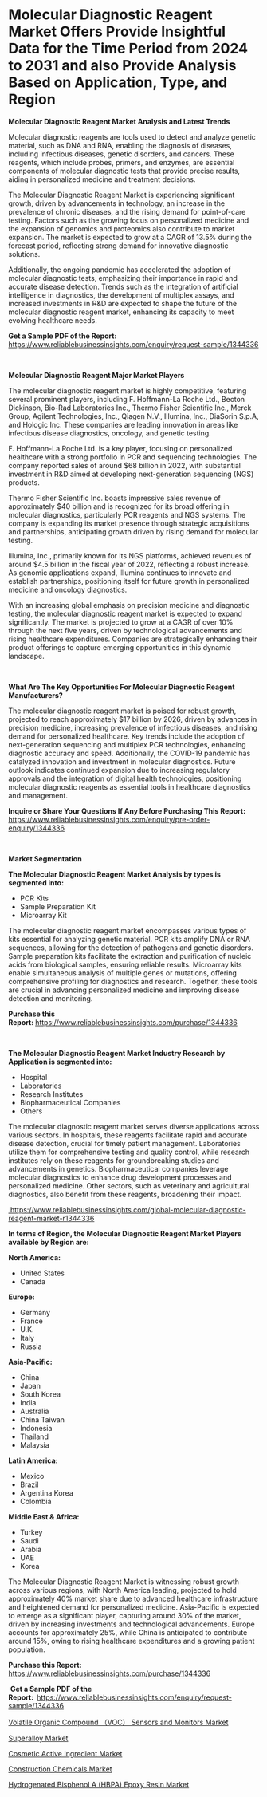 <p><h1>Molecular Diagnostic Reagent Market Offers Provide Insightful Data for the Time Period from 2024 to 2031 and also Provide Analysis Based on Application, Type, and Region</h1></p><p><strong>Molecular Diagnostic Reagent Market Analysis and Latest Trends</strong></p>
<p><p>Molecular diagnostic reagents are tools used to detect and analyze genetic material, such as DNA and RNA, enabling the diagnosis of diseases, including infectious diseases, genetic disorders, and cancers. These reagents, which include probes, primers, and enzymes, are essential components of molecular diagnostic tests that provide precise results, aiding in personalized medicine and treatment decisions.</p><p>The Molecular Diagnostic Reagent Market is experiencing significant growth, driven by advancements in technology, an increase in the prevalence of chronic diseases, and the rising demand for point-of-care testing. Factors such as the growing focus on personalized medicine and the expansion of genomics and proteomics also contribute to market expansion. The market is expected to grow at a CAGR of 13.5% during the forecast period, reflecting strong demand for innovative diagnostic solutions.</p><p>Additionally, the ongoing pandemic has accelerated the adoption of molecular diagnostic tests, emphasizing their importance in rapid and accurate disease detection. Trends such as the integration of artificial intelligence in diagnostics, the development of multiplex assays, and increased investments in R&D are expected to shape the future of the molecular diagnostic reagent market, enhancing its capacity to meet evolving healthcare needs.</p></p>
<p><strong>Get a Sample PDF of the Report:&nbsp;</strong> <a href="https://www.reliablebusinessinsights.com/enquiry/request-sample/1344336?utm_campaign=60&utm_medium=2&utm_source=Github&utm_content=ia&utm_term=11122024&utm_id=molecular-diagnostic-reagent">https://www.reliablebusinessinsights.com/enquiry/request-sample/1344336</a></p>
<p>&nbsp;</p>
<p><strong>Molecular Diagnostic Reagent Major Market Players</strong></p>
<p><p>The molecular diagnostic reagent market is highly competitive, featuring several prominent players, including F. Hoffmann-La Roche Ltd., Becton Dickinson, Bio-Rad Laboratories Inc., Thermo Fisher Scientific Inc., Merck Group, Agilent Technologies, Inc., Qiagen N.V., Illumina, Inc., DiaSorin S.p.A, and Hologic Inc. These companies are leading innovation in areas like infectious disease diagnostics, oncology, and genetic testing.</p><p>F. Hoffmann-La Roche Ltd. is a key player, focusing on personalized healthcare with a strong portfolio in PCR and sequencing technologies. The company reported sales of around $68 billion in 2022, with substantial investment in R&D aimed at developing next-generation sequencing (NGS) products.</p><p>Thermo Fisher Scientific Inc. boasts impressive sales revenue of approximately $40 billion and is recognized for its broad offering in molecular diagnostics, particularly PCR reagents and NGS systems. The company is expanding its market presence through strategic acquisitions and partnerships, anticipating growth driven by rising demand for molecular testing.</p><p>Illumina, Inc., primarily known for its NGS platforms, achieved revenues of around $4.5 billion in the fiscal year of 2022, reflecting a robust increase. As genomic applications expand, Illumina continues to innovate and establish partnerships, positioning itself for future growth in personalized medicine and oncology diagnostics.</p><p>With an increasing global emphasis on precision medicine and diagnostic testing, the molecular diagnostic reagent market is expected to expand significantly. The market is projected to grow at a CAGR of over 10% through the next five years, driven by technological advancements and rising healthcare expenditures. Companies are strategically enhancing their product offerings to capture emerging opportunities in this dynamic landscape.</p></p>
<p>&nbsp;</p>
<p><strong>What Are The Key Opportunities For Molecular Diagnostic Reagent Manufacturers?</strong></p>
<p><p>The molecular diagnostic reagent market is poised for robust growth, projected to reach approximately $17 billion by 2026, driven by advances in precision medicine, increasing prevalence of infectious diseases, and rising demand for personalized healthcare. Key trends include the adoption of next-generation sequencing and multiplex PCR technologies, enhancing diagnostic accuracy and speed. Additionally, the COVID-19 pandemic has catalyzed innovation and investment in molecular diagnostics. Future outlook indicates continued expansion due to increasing regulatory approvals and the integration of digital health technologies, positioning molecular diagnostic reagents as essential tools in healthcare diagnostics and management.</p></p>
<p><strong>Inquire or Share Your Questions If Any Before Purchasing This Report:</strong> <a href="https://www.reliablebusinessinsights.com/enquiry/pre-order-enquiry/1344336?utm_campaign=60&utm_medium=2&utm_source=Github&utm_content=ia&utm_term=11122024&utm_id=molecular-diagnostic-reagent">https://www.reliablebusinessinsights.com/enquiry/pre-order-enquiry/1344336</a></p>
<p>&nbsp;</p>
<p><strong>Market Segmentation</strong></p>
<p><strong>The Molecular Diagnostic Reagent Market Analysis by types is segmented into:</strong></p>
<p><ul><li>PCR Kits</li><li>Sample Preparation Kit</li><li>Microarray Kit</li></ul></p>
<p><p>The molecular diagnostic reagent market encompasses various types of kits essential for analyzing genetic material. PCR kits amplify DNA or RNA sequences, allowing for the detection of pathogens and genetic disorders. Sample preparation kits facilitate the extraction and purification of nucleic acids from biological samples, ensuring reliable results. Microarray kits enable simultaneous analysis of multiple genes or mutations, offering comprehensive profiling for diagnostics and research. Together, these tools are crucial in advancing personalized medicine and improving disease detection and monitoring.</p></p>
<p><strong>Purchase this Report:&nbsp;</strong><a href="https://www.reliablebusinessinsights.com/purchase/1344336?utm_campaign=60&utm_medium=2&utm_source=Github&utm_content=ia&utm_term=11122024&utm_id=molecular-diagnostic-reagent">https://www.reliablebusinessinsights.com/purchase/1344336</a></p>
<p>&nbsp;</p>
<p><strong>The Molecular Diagnostic Reagent Market Industry Research by Application is segmented into:</strong></p>
<p><ul><li>Hospital</li><li>Laboratories</li><li>Research Institutes</li><li>Biopharmaceutical Companies</li><li>Others</li></ul></p>
<p><p>The molecular diagnostic reagent market serves diverse applications across various sectors. In hospitals, these reagents facilitate rapid and accurate disease detection, crucial for timely patient management. Laboratories utilize them for comprehensive testing and quality control, while research institutes rely on these reagents for groundbreaking studies and advancements in genetics. Biopharmaceutical companies leverage molecular diagnostics to enhance drug development processes and personalized medicine. Other sectors, such as veterinary and agricultural diagnostics, also benefit from these reagents, broadening their impact.</p></p>
<p><a href="https://www.reliablebusinessinsights.com/global-molecular-diagnostic-reagent-market-r1344336?utm_campaign=60&utm_medium=2&utm_source=Github&utm_content=ia&utm_term=11122024&utm_id=molecular-diagnostic-reagent">&nbsp;https://www.reliablebusinessinsights.com/global-molecular-diagnostic-reagent-market-r1344336</a></p>
<p><strong>In terms of Region, the Molecular Diagnostic Reagent Market Players available by Region are:</strong></p>
<p>
    <p> <strong> North America: </strong>
        <ul>
            <li>United States</li>
            <li>Canada</li>
        </ul>
        </p> 
    <p> <strong> Europe: </strong>
        <ul>
            <li>Germany</li>
            <li>France</li>
            <li>U.K.</li>
            <li>Italy</li>
            <li>Russia</li>
        </ul>
        </p> 
    <p> <strong> Asia-Pacific: </strong>
        <ul>
            <li>China</li>
            <li>Japan</li>
            <li>South Korea</li>
            <li>India</li>
            <li>Australia</li>
            <li>China Taiwan</li>
            <li>Indonesia</li>
            <li>Thailand</li>
            <li>Malaysia</li>
        </ul>
        </p> 
    <p> <strong> Latin America: </strong>
        <ul>
            <li>Mexico</li>
            <li>Brazil</li>
            <li>Argentina Korea</li>
            <li>Colombia</li>
        </ul>
        </p> 
    <p> <strong> Middle East & Africa: </strong>
        <ul>
            <li>Turkey</li>
            <li>Saudi</li>
            <li>Arabia</li>
            <li>UAE</li>
            <li>Korea</li>
        </ul>
    </p>
    </p>
<p><p>The Molecular Diagnostic Reagent Market is witnessing robust growth across various regions, with North America leading, projected to hold approximately 40% market share due to advanced healthcare infrastructure and heightened demand for personalized medicine. Asia-Pacific is expected to emerge as a significant player, capturing around 30% of the market, driven by increasing investments and technological advancements. Europe accounts for approximately 25%, while China is anticipated to contribute around 15%, owing to rising healthcare expenditures and a growing patient population.</p></p>
<p><strong>Purchase this Report: </strong><a href="https://www.reliablebusinessinsights.com/purchase/1344336?utm_campaign=60&utm_medium=2&utm_source=Github&utm_content=ia&utm_term=11122024&utm_id=molecular-diagnostic-reagent">https://www.reliablebusinessinsights.com/purchase/1344336</a></p>
<p>&nbsp;<strong>Get a Sample PDF of the Report:&nbsp;&nbsp;</strong><a href="https://www.reliablebusinessinsights.com/enquiry/request-sample/1344336?utm_campaign=60&utm_medium=2&utm_source=Github&utm_content=ia&utm_term=11122024&utm_id=molecular-diagnostic-reagent">https://www.reliablebusinessinsights.com/enquiry/request-sample/1344336</a></p>
<p><strong></strong></p>
<p><p><a href="https://github.com/NargisHussain432/Market-Research-Report-List-1/blob/main/volatile-organic-compound-voc-sensors-and-monitors-market.md?utm_campaign=60&utm_medium=2&utm_source=Github&utm_content=ia&utm_term=11122024&utm_id=molecular-diagnostic-reagent">Volatile Organic Compound （VOC） Sensors and Monitors Market</a></p><p><a href="https://www.linkedin.com/pulse/top-reasons-behind-superalloy-market-growth-117-cagr-svcue?utm_campaign=60&utm_medium=2&utm_source=Github&utm_content=ia&utm_term=11122024&utm_id=molecular-diagnostic-reagent">Superalloy Market</a></p><p><a href="https://www.linkedin.com/pulse/examining-market-drivers-cosmetic-active-ingredient-xtrye?utm_campaign=60&utm_medium=2&utm_source=Github&utm_content=ia&utm_term=11122024&utm_id=molecular-diagnostic-reagent">Cosmetic Active Ingredient Market</a></p><p><a href="https://www.linkedin.com/pulse/industry-analysis-competitive-strategies-construction-oiqxe?utm_campaign=60&utm_medium=2&utm_source=Github&utm_content=ia&utm_term=11122024&utm_id=molecular-diagnostic-reagent">Construction Chemicals Market</a></p><p><a href="https://github.com/FahadAhmed223/Market-Research-Report-List-1/blob/main/hydrogenated-bisphenol-a-hbpa-epoxy-resin-market.md?utm_campaign=60&utm_medium=2&utm_source=Github&utm_content=ia&utm_term=11122024&utm_id=molecular-diagnostic-reagent">Hydrogenated Bisphenol A (HBPA) Epoxy Resin Market</a></p></p>